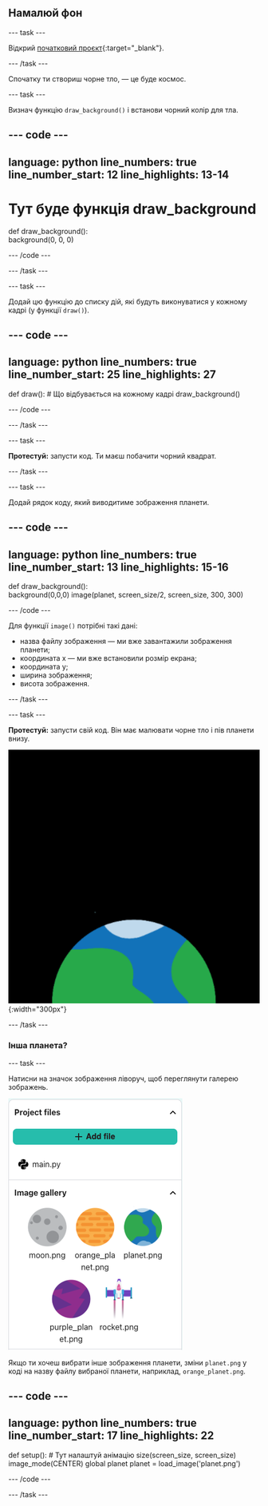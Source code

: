 ## Намалюй фон

--- task ---

Відкрий [початковий проєкт](https://editor.raspberrypi.org/en/projects/rocket-launch-starter){:target="_blank"}.

--- /task ---

Спочатку ти створиш чорне тло, — це буде космос.

--- task ---

Визнач функцію `draw_background()` і встанови чорний колір для тла.

--- code ---
---
language: python line_numbers: true line_number_start: 12
line_highlights: 13-14
---

# Тут буде функція draw_background
def draw_background():   
background(0, 0, 0)

--- /code ---

--- /task ---

--- task ---

Додай цю функцію до списку дій, які будуть виконуватися у кожному кадрі (у функції `draw()`).

--- code ---
---
language: python line_numbers: true line_number_start: 25
line_highlights: 27
---

def draw(): # Що відбувається на кожному кадрі draw_background()

--- /code ---

--- /task ---

--- task ---

**Протестуй:** запусти код. Ти маєш побачити чорний квадрат.

--- /task ---



--- task ---

Додай рядок коду, який виводитиме зображення планети.

--- code ---
---
language: python line_numbers: true line_number_start: 13
line_highlights: 15-16
---
def draw_background():  
background(0,0,0) image(planet, screen_size/2, screen_size, 300, 300)

--- /code ---


Для функції `image()` потрібні такі дані:

- назва файлу зображення — ми вже завантажили зображення планети;
- координата x — ми вже встановили розмір екрана;
- координата y;
- ширина зображення;
- висота зображення.

--- /task ---

--- task ---

**Протестуй:** запусти свій код. Він має малювати чорне тло і пів планети внизу.

![Планета на чорному фоні.](images/step_2.png){:width="300px"}

--- /task ---

### Інша планета?

--- task ---

Натисни на значок зображення ліворуч, щоб переглянути галерею зображень.

![Вибрати іншу планету](images/image_gallery.png)

Якщо ти хочеш вибрати інше зображення планети, зміни `planet.png` у коді на назву файлу вибраної планети, наприклад, `orange_planet.png`.

--- code ---
---
language: python line_numbers: true line_number_start: 17
line_highlights: 22
---
def setup(): # Тут налаштуй анімацію size(screen_size, screen_size) image_mode(CENTER) global planet planet = load_image('planet.png')

--- /code ---

--- /task ---

